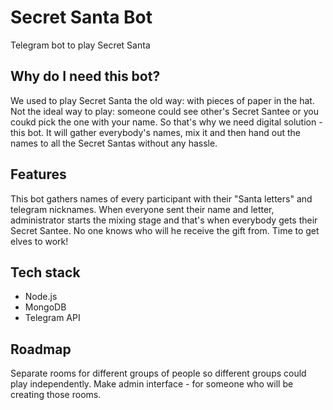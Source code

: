 # Secret Santa Bot

Telegram bot to play Secret Santa

## Why do I need this bot?

We used to play Secret Santa the old way: with pieces of paper in the hat. Not the ideal way to play: someone could see other's Secret Santee or you coukd pick the one with your name. So that's why we need digital solution - this bot.
It will gather everybody's names, mix it and then hand out the names to all the Secret Santas without any hassle.

## Features

This bot gathers names of every participant with their "Santa letters" and telegram nicknames.
When everyone sent their name and letter, administrator starts the mixing stage and that's when everybody gets their Secret Santee.
No one knows who will he receive the gift from.
Time to get elves to work!

## Tech stack

* Node.js
* MongoDB 
* Telegram API

## Roadmap

Separate rooms for different groups of people so different groups could play independently.
Make admin interface - for someone who will be creating those rooms.
